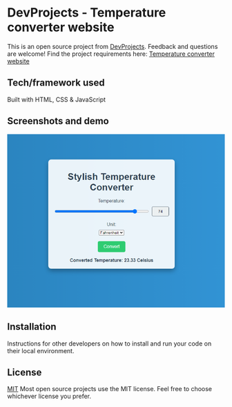 # DevProjects - Temperature converter website

This is an open source project from [DevProjects](http://www.codementor.io/projects). Feedback and questions are welcome!
Find the project requirements here: [Temperature converter website](https://www.codementor.io/projects/web/temperature-converter-website-atx32dy7mf)

## Tech/framework used
Built with HTML, CSS & JavaScript

## Screenshots and demo
[![Temperature Converter](https://raw.githubusercontent.com/CodeWithhamza1/tempreture_converter_for_codementor/main/working.PNG)](https://raw.githubusercontent.com/CodeWithhamza1/tempreture_converter_for_codementor/main/working.PNG)

## Installation
Instructions for other developers on how to install and run your code on their local environment.

## License
[MIT](https://choosealicense.com/licenses/mit/)
Most open source projects use the MIT license. Feel free to choose whichever license you prefer.
